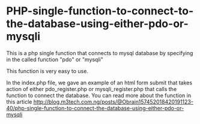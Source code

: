 # PHP-single-function-to-connect-to-the-database-using-either-pdo-or-mysqli
This is a php single function that connects to mysql database by specifying in the called function "pdo" or "mysqli"

This function is very easy to use. 

In the index.php file, we gave an example of an html form submit that takes action of either pdo_register.php or mysqli_register.php that calls the function to connect the database. You can read more about the function in this article http://blog.m3tech.com.ng/posts/@Obrain157452018420191123-40/php-single-function-to-connect-the-database-using-either-pdo-or-mysqli

